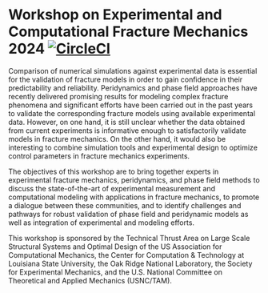 # Workshop on Experimental and Computational Fracture Mechanics 2024 [![CircleCI](https://circleci.com/gh/diehlpk/wfm2024.svg?style=svg)](https://circleci.com/gh/diehlpk/wfm2024) 



Comparison of numerical simulations against experimental data is essential for the validation of fracture models in order to gain confidence in their predictability and reliability. Peridynamics and phase field approaches have recently delivered promising results for modeling complex fracture phenomena and significant efforts have been carried out in the past years to validate the corresponding fracture models using available experimental data. However, on one hand, it is still unclear whether the data obtained from current experiments is informative enough to satisfactorily validate models in fracture mechanics. On the other hand, it would also be interesting to combine simulation tools and experimental design to optimize control parameters in fracture mechanics experiments.

The objectives of this workshop are to bring together experts in experimental fracture mechanics, peridynamics, and phase field methods to discuss the state-of-the-art of experimental measurement and computational modeling with applications in fracture mechanics, to promote a dialogue between these communities, and to identify challenges and pathways for robust validation of phase field and peridynamic models as well as integration of experimental and modeling efforts.

This workshop is sponsored by the Technical Thrust Area on Large Scale Structural Systems and Optimal Design of the US Association for Computational Mechanics, the Center for Computation & Technology at Louisiana State University, the Oak Ridge National Laboratory, the Society for Experimental Mechanics, and the U.S. National Committee on Theoretical and Applied Mechanics (USNC/TAM).
